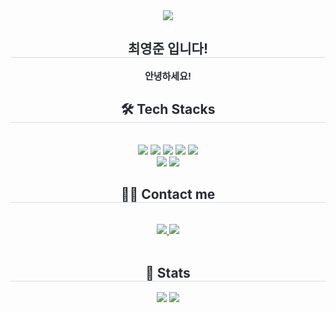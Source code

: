 <div align= "center">
    <img src="https://capsule-render.vercel.app/api?type=waving&color=0b62ef&height=180&text=&animation=fadeIn&fontColor=241499&fontSize=60" />
    </div>
    <div align= "center"> 
    <h2 style="border-bottom: 1px solid #d8dee4; color: #282d33;"> 최영준 입니다! </h2>  
    <div style="font-weight: 700; font-size: 15px; text-align: center; color: #282d33;"> 안녕하세요! </div> 
    </div>
    <div align= "center">
    <h2 style="border-bottom: 1px solid #d8dee4; color: #282d33;"> 🛠️ Tech Stacks </h2> <br> 
    <div style="margin: 0 auto; text-align: center;" align= "center"> <img src="https://img.shields.io/badge/HTML5-E34F26?style=flat-square&logo=HTML5&logoColor=white">
          <img src="https://img.shields.io/badge/CSS3-1572B6?style=flat-square&logo=CSS3&logoColor=white">
          <img src="https://img.shields.io/badge/Javascript-F7DF1E?style=flat-square&logo=Javascript&logoColor=white">
          <img src="https://img.shields.io/badge/React-61DAFB?style=flat-square&logo=React&logoColor=white">
          <img src="https://img.shields.io/badge/StyledComponents-DB7093?style=flat-square&logo=StyledComponents&logoColor=white">
          <br/><img src="https://img.shields.io/badge/Sass-CC6699?style=flat-square&logo=Sass&logoColor=white">
          <img src="https://img.shields.io/badge/Tailwind CSS-06B6D4?style=flat-square&logo=Tailwind CSS&logoColor=white">
          </div>
    </div>
    <div align= "center">
    <h2 style="border-bottom: 1px solid #d8dee4; color: #282d33;"> 🧑‍💻 Contact me </h2> <br> 
    <div align= "center"> <a href=https://velog.io/@prime00427> <img src="https://img.shields.io/badge/Velog-20C997?style=flat-square&logo=Velog&logoColor=white&link=https://velog.io/@prime00427"> </a>
         <a href=mailto:prime00427@gmail.com> <img src="https://img.shields.io/badge/Gmail-EA4335?style=flat-square&logo=Gmail&logoColor=white&link=mailto:prime00427@gmail.com"> </a>
          </div>  <br> 
    <div align= "center">  </div> 
    </div>
    <div align= "center"> 
    <h2 style="border-bottom: 1px solid #d8dee4; color: #282d33;"> 🏅 Stats </h2> <div align= "center"> <img src="https://github-readme-stats.vercel.app/api?username=youngjun0427&bg_color=180,ffffff,00000000&title_color=323cc8&text_color=323cc8"
         /> <img src="https://github-readme-stats.vercel.app/api/top-langs/?username=youngjun0427&layout=compact&bg_color=180,ffffff,00000000&title_color=323cc8&text_color=323cc8"
           /> </div> 
    </div>
    
